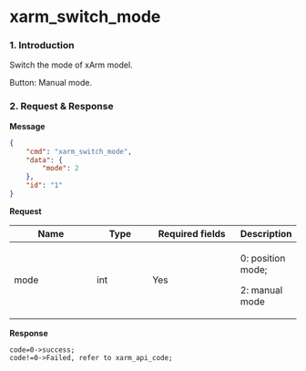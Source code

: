 # xarm\_switch\_mode

### 1. Introduction

Switch the mode of xArm model.

Button: Manual mode.

### 2. Request & Response

**Message**

```json
{
    "cmd": "xarm_switch_mode",
    "data": {
        "mode": 2
    },
    "id": "1"
}
```
**Request**

<table data-full-width="true"><thead><tr><th width="136">Name</th><th width="85">Type</th><th width="144">Required fields</th><th>Description</th></tr></thead><tbody><tr><td>mode</td><td>int</td><td>Yes</td><td><p>0: position mode;</p><p>2: manual mode</p></td></tr></tbody></table>

**Response**

```
code=0->success;
code!=0->Failed, refer to xarm_api_code;
```


